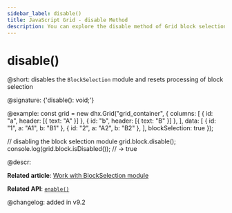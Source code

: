 ```yaml
---
sidebar_label: disable()
title: JavaScript Grid - disable Method 
description: You can explore the disable method of Grid block selection in the documentation of the DHTMLX JavaScript UI library. Browse developer guides and API reference, try out code examples and live demos, and download a free 30-day evaluation version of DHTMLX Suite.
---
```


# disable()

@short: disables the `BlockSelection` module and resets processing of block selection

@signature: {'disable(): void;'}

@example:
const grid = new dhx.Grid("grid_container", {
    columns: [
        { id: "a", header: [{ text: "A" }] },
        { id: "b", header: [{ text: "B" }] },
    ],
    data: [
        { id: "1", a: "A1", b: "B1" },
        { id: "2", a: "A2", b: "B2" },
    ],
    blockSelection: true
});

// disabling the block selection module
grid.block.disable();
console.log(grid.block.isDisabled()); // -> true

@descr:

**Related article**: [Work with BlockSelection module](grid/usage_blockselection.md)

**Related API**: [`enable()`](grid/api/blockselection/enable_method.md)

@changelog:
added in v9.2